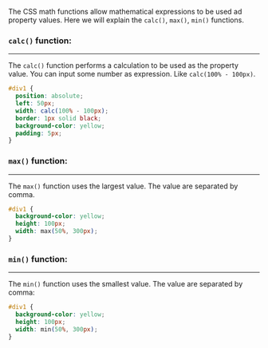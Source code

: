The CSS math functions allow mathematical expressions to be used ad property values. Here we will explain the `calc()`, `max()`, `min()` functions.

### `calc()` function:
---
The `calc()` function performs a calculation to be used as the property value. You can input some number as expression. Like `calc(100% - 100px)`.  
```css
#div1 {  
  position: absolute;  
  left: 50px;  
  width: calc(100% - 100px);  
  border: 1px solid black;  
  background-color: yellow;  
  padding: 5px;
}
```

### `max()` function:
---
The `max()` function uses the largest value. The value are separated by comma.

```css
#div1 {  
  background-color: yellow;  
  height: 100px;  
  width: max(50%, 300px);
}
```
### `min()` function:
---
The `min()` function uses the smallest value. The value are separated by comma:

```css
#div1 {  
  background-color: yellow;  
  height: 100px;  
  width: min(50%, 300px);
}
```